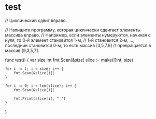 # test

// Циклический сдвиг вправо.

// Напишите программу, которая циклически сдвигает элементы массива вправо.
// Например, если элементы нумеруются, начиная с нуля, то 0-й элемент становится 1-м,
// 1-й становится 2-м, ..., последний становится 0-м, то есть массив [3,5,7,9]
// превращается в массив [9,3,5,7].

func test() {
	var size int
	fmt.Scan(&size)
	slice := make([]int, size)

	for i := 1; i < size; i++ {
		fmt.Scan(&slice[i])
	}

	for i := 0; i < len(slice); i++ {
		fmt.Scan(&slice[i])

		fmt.Print(slice[i], " ")
	}

}
